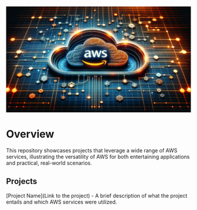 ![Banner](./img/banner.webp)
# Overview
This repository showcases projects that leverage a wide range of AWS services, illustrating the versatility of AWS for both entertaining applications and practical, real-world scenarios.

## Projects
[Project Name](Link to the project) - A brief description of what the project entails and which AWS services were utilized.
